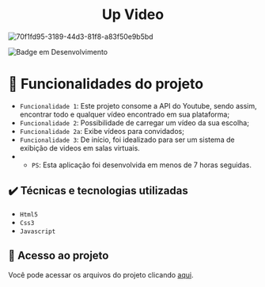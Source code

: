 <h1 align="center"> Up Video </h1>


![70f1fd95-3189-44d3-81f8-a83f50e9b5bd](https://user-images.githubusercontent.com/68256316/196316865-aa8e3292-555f-492e-a250-83e5200bfbca.jpg)

![Badge em Desenvolvimento](http://img.shields.io/static/v1?label=STATUS&message=EM%20DESENVOLVIMENTO&color=GREEN&style=for-the-badge)

# :hammer: Funcionalidades do projeto

- `Funcionalidade 1`: Este projeto consome a API do Youtube, sendo assim, encontrar todo e qualquer vídeo encontrado em sua plataforma;
- `Funcionalidade 2`: Possibilidade de carregar um vídeo da sua escolha;
- `Funcionalidade 2a`: Exibe vídeos para convidados;
- `Funcionalidade 3`: De início, foi idealizado para ser um sistema de exibição de videos em salas virtuais.
- - `PS`: Esta aplicação foi desenvolvida em menos de 7 horas seguidas.

## ✔️ Técnicas e tecnologias utilizadas

- ``Html5``
- ``Css3``
- ``Javascript``

## 📁 Acesso ao projeto
Você pode acessar os arquivos do projeto clicando [aqui](https://voluble-monstera-f88d8f.netlify.app).
